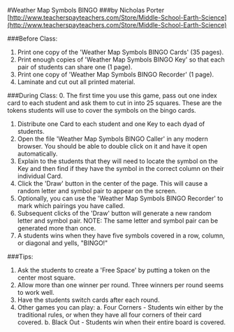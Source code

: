 #Weather Map Symbols BINGO
###by Nicholas Porter
[http://www.teacherspayteachers.com/Store/Middle-School-Earth-Science](http://www.teacherspayteachers.com/Store/Middle-School-Earth-Science)

###Before Class:
1. Print one copy of the 'Weather Map Symbols BINGO Cards' (35 pages).
2. Print enough copies of 'Weather Map Symbols BINGO Key' so that 
   each pair of students can share one (1 page).
3. Print one copy of 'Weather Map Symbols BINGO Recorder' (1 page).
4. Laminate and cut out all printed material.

###During Class:
0. The first time you use this game, pass out one index card to each 
   student and ask them to cut in into 25 squares. These are the 
   tokens students will use to cover the symbols on the bingo cards.
1. Distribute one Card to each student and one Key to each dyad of
   students.
2. Open the file 'Weather Map Symbols BINGO Caller' in any modern 
   browser. You should be able to double click on it and have it open
   automatically.
3. Explain to the students that they will need to locate the symbol on
   the Key and then find if they have the symbol in the correct column
   on their individual Card.
4. Click the 'Draw' button in the center of the page. This will cause
   a random letter and symbol pair to appear on the screen.
5. Optionally, you can use the 'Weather Map Symbols BINGO Recorder' to
   mark which pairings you have called.
6. Subsequent clicks of the 'Draw' button will generate a new random
   letter and symbol pair. NOTE: The same letter and symbol pair can
   be generated more than once.
7. A students wins when they have five symbols covered in a row, column,
   or diagonal and yells, "BINGO!"

###Tips:
1. Ask the students to create a 'Free Space' by putting a token on the
   center most square.
2. Allow more than one winner per round. Three winners per round seems
   to work well.
3. Have the students switch cards after each round.
4. Other games you can play:
   a. Four Corners - Students win either by the traditional rules,
      or when they have all four corners of their card covered.
   b. Black Out - Students win when their entire board is covered.
